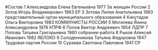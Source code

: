 #Состав
1 Александрова Елена Евгеньевна 1977 За женщин России
2 Зотов Игорь Владимирович 1963 ЕР
3 Зотова Лилия Анатольевна 1963 представительный орган муниципального образования
4 Кикутадзе Ольга Викторовна 1983 КОММУНИСТЫ РОССИИ
5 Могилева Янина Александровна 1976 КПРФ
6 Попов Виктор Андреевич 1954 ЛДПР
7 Попова Татьяна Григорьевна 1960 собрание-работа
8 Рыков Алексей Иванович 1982 ЯБЛОКО
9 Солоденникова Татьяна Федоровна 1947 Трудовая партия России
10 Сураева Светлана Павловна 1941 СР
